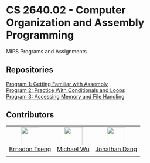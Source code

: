# CS 2640.02 - Computer Organization and Assembly Programming
MIPS Programs and Assignments

## Repositories
[Program 1: Getting Familiar with Assembly](https://github.com/MIPS-PIPS/Program-1-Getting-Familiar-with-Assembly)  
[Program 2: Practice With Conditionals and Loops](https://github.com/MIPS-PIPS/Program-2-Practice-With-Conditionals-and-Loops)  
[Program 3: Accessing Memory and File Handling](https://github.com/MIPS-PIPS/Program-3-Accessing-Memory-and-File-Handling/tree/main)
## Contributors
|       |       |       |
| :---: | :---: | :---: |
| <img width="50" src="https://avatars.githubusercontent.com/u/86759315?v=4"/></br>[Brnadon Tseng](https://github.com/PlainOlSoapBar) | <img width="50" src="https://avatars.githubusercontent.com/u/98852023?v=4"/></br>[Michael Wu](https://github.com/MichaelWuhu) | <img width="50" src="https://avatars.githubusercontent.com/u/79808820?v=4"/></br> [Jonathan Dang](https://github.com/jdang9191)
|       |       |       |

